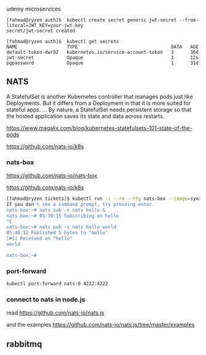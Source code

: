 udemy microservices

```shell
[fahmad@ryzen auth]$  kubectl create secret generic jwt-secret --from-literal=JWT_KEY=your-jwt-key
secret/jwt-secret created

[fahmad@ryzen auth]$  kubectl get secrets
NAME                  TYPE                                  DATA   AGE
default-token-dwr92   kubernetes.io/service-account-token   3      36d
jwt-secret            Opaque                                1      12s
pgpassword            Opaque                                1      31d
```

## NATS

A StatefulSet is another Kubernetes controller that manages pods just like Deployments. But it differs from a Deployment in that it is more suited for stateful apps. ... By nature, a StatefulSet needs persistent storage so that the hosted application saves its state and data across restarts.

https://www.magalix.com/blog/kubernetes-statefulsets-101-state-of-the-pods

https://github.com/nats-io/k8s

### nats-box

https://github.com/nats-io/nats-box

https://github.com/nats-io/k8s

```sh
[fahmad@ryzen tickets]$ kubectl run -i --rm --tty nats-box --image=synadia/nats-box --restart=Never
If you don't see a command prompt, try pressing enter.
nats-box:~# nats sub -s nats hello &
nats-box:~# 05:39:15 Subscribing on hello
^C
nats-box:~# nats pub -s nats hello world
05:40:12 Published 5 bytes to "hello"
[#1] Received on "hello"
world

nats-box:~#

```

### port-forward

```sh
kubectl port-forward nats-0 4222:4222
```

### connect to nats in node.js

read https://github.com/nats-io/nats.js

and the examples https://github.com/nats-io/nats.js/tree/master/examples

## rabbitmq
